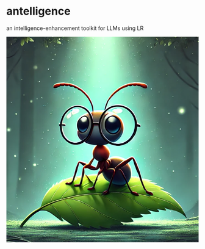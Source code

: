 # antelligence

an intelligence-enhancement toolkit for LLMs using LR

<div align="center">
  <img src="antelligence.png" width="600">
</div>
